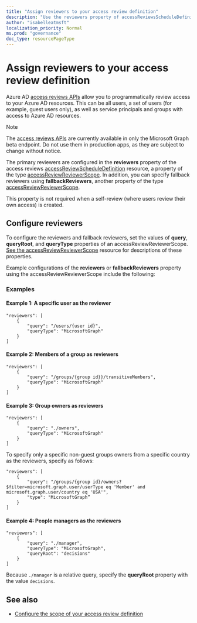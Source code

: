 ```yaml
---
title: "Assign reviewers to your access review definition"
description: "Use the reviewers property of accessReviewsScheduleDefinition to assign reviewers of your access review."
author: "isabelleatmsft"
localization_priority: Normal
ms.prod: "governance"
doc_type: resourcePageType
---
```


# Assign reviewers to your access review definition

Azure AD [access reviews APIs](/graph/api/resources/accessreviewsv2-root?view=graph-rest-beta&preserve-view=true) allow you to programmatically review access to your Azure AD resources. This can be all users, a set of users (for example, guest users only), as well as service principals and groups with access to Azure AD resources.

> [!NOTE]
> The [access reviews APIs](/graph/api/resources/accessreviewsv2-root?view=graph-rest-beta&preserve-view=true) are currently available in only the Microsoft Graph beta endpoint. Do not use them in production apps, as they are subject to change without notice.

The primary reviewers are configured in the **reviewers** property of the access reviews [accessReviewScheduleDefinition](/graph/api/resources/accessreviewscheduledefinition?view=graph-rest-beta&preserve-view=true) resource, a property of the type [accessReviewReviewerScope](/graph/api/resources/accessreviewreviewerscope?view=graph-rest-beta&preserve-view=true).  In addition, you can specify fallback reviewers using **fallbackReviewers**, another property of the type [accessReviewReviewerScope](/graph/api/resources/accessreviewreviewerscope?view=graph-rest-beta&preserve-view=true).

This property is not required when a self-review (where users review their own access) is created.

## Configure reviewers

To configure the reviewers and fallback reviewers, set the values of **query**, **queryRoot**, and **queryType** properties of an accessReviewReviewerScope. [See the accessReviewReviewerScope](/graph/api/resources/accessreviewreviewerscope?view=graph-rest-beta&preserve-view=true) resource for descriptions of these properties.

Example configurations of the **reviewers** or **fallbackReviewers** property using the accessReviewReviewerScope include the following:

### Examples

#### Example 1: A specific user as the reviewer

```http
"reviewers": [
    {
        "query": "/users/{user id}",
        "queryType": "MicrosoftGraph"
    }
]
```

#### Example 2: Members of a group as reviewers

```http
"reviewers": [
    {
        "query": "/groups/{group id}}/transitiveMembers",
        "queryType": "MicrosoftGraph"
    }
]
```

#### Example 3: Group owners as reviewers
```http
"reviewers": [
    {
        "query": "./owners",
        "queryType": "MicrosoftGraph"
    }
]
```

To specify only a specific non-guest groups owners from a specific country as the reviewers, specify as follows:

```http
"reviewers": [
    {
        "query": "/groups/{group id}/owners?$filter=microsoft.graph.user/userType eq 'Member' and microsoft.graph.user/country eq 'USA'",
        "type": "MicrosoftGraph”
    }
]
```

#### Example 4: People managers as the reviewers

```http
"reviewers": [
    {
        "query": "./manager",
        "queryType": "MicrosoftGraph",
        "queryRoot": "decisions"
    }
]
```
Because `./manager` is a relative query, specify the **queryRoot** property with the value `decisions`.

## See also

+ [Configure the scope of your access review definition](/graph/accessreviews-scope-concept)